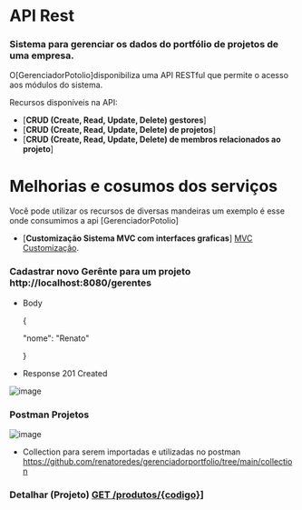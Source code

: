 # API Rest
### Sistema para gerenciar os dados do portfólio de projetos de uma empresa.

O[GerenciadorPotolio]disponibiliza uma API RESTful que permite o acesso aos módulos do sistema.

Recursos disponíveis na API: 

* [**CRUD (Create, Read, Update, Delete)  gestores**]
* [**CRUD (Create, Read, Update, Delete)  de projetos**]
* [**CRUD (Create, Read, Update, Delete)  de membros relacionados ao projeto**]



# Melhorias e cosumos dos serviços
Você pode utilizar os recursos de diversas mandeiras um exemplo é esse onde consumimos a api [GerenciadorPotolio] 
* [**Customização Sistema MVC com interfaces graficas**] 
[MVC Customização](https://github.com/renatoredes/gerenciadorportfoliomvc).

### Cadastrar novo Gerênte para um projeto http://localhost:8080/gerentes

+ Body
  
  {
   
    "nome": "Renato"
    
  }

+ Response 201 Created
 
![image](https://user-images.githubusercontent.com/18330802/233752886-c4541ca2-ad8c-4a95-8fbf-fbdca1da60bd.png)


### Postman Projetos

![image](https://user-images.githubusercontent.com/18330802/233753146-50ca1d1e-f1c1-4561-a940-6e078cece2aa.png)

* Collection para serem importadas e utilizadas no postman
https://github.com/renatoredes/gerenciadorportfolio/tree/main/collection


### Detalhar (Projeto) [GET /produtos/{codigo}](http://localhost:8080/projetos)]


  
